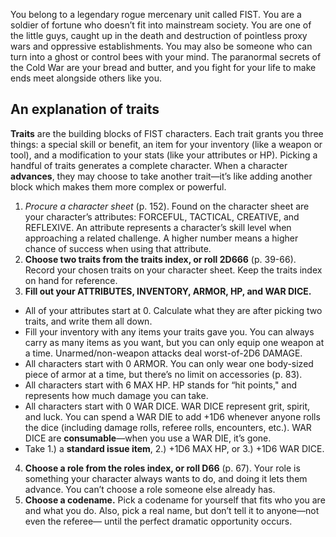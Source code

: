 You belong to a legendary rogue mercenary unit called FIST. You are a soldier of fortune who doesn’t fit into mainstream society. You are one of the little guys, caught up in the death and destruction of pointless proxy wars and oppressive establishments. You may also be someone who can turn into a ghost or control bees with your mind. The paranormal secrets of the Cold War are your bread and butter, and you fight for your life to make ends meet alongside others like you.
## An explanation of traits
**Traits** are the building blocks of FIST characters. Each trait grants you three things: a special skill or benefit, an item for your inventory (like a weapon or tool), and a modification to your stats (like your attributes or HP). Picking a handful of traits generates a complete character. When a character **advances**, they may choose to take another trait—it’s like adding another block which makes them more complex or powerful.

1. *Procure a character sheet* (p. 152). Found on the character sheet are your character’s attributes: FORCEFUL, TACTICAL, CREATIVE, and REFLEXIVE. An attribute represents a character’s skill level when approaching a related challenge. A higher number means a higher chance of success when using that attribute.
2. **Choose two traits from the traits index, or roll 2D666** (p. 39-66). Record your chosen traits on your character sheet. Keep the traits index on hand for reference.
3. **Fill out your ATTRIBUTES, INVENTORY, ARMOR, HP, and WAR DICE.**
 - All of your attributes start at 0. Calculate what they are after picking two traits, and write them all down.
 - Fill your inventory with any items your traits gave you. You can always carry as many items as you want, but you can only equip one weapon at a time. Unarmed/non-weapon attacks deal worst-of-2D6 DAMAGE.
 - All characters start with 0 ARMOR. You can only wear one body-sized piece of armor at a time, but there’s no limit on accessories (p. 83).
 - All characters start with 6 MAX HP. HP stands for “hit points," and represents how much damage you can take.
 - All characters start with 0 WAR DICE. WAR DICE represent grit, spirit, and luck. You can spend a WAR DIE to add +1D6 whenever anyone rolls the dice (including damage rolls, referee rolls, encounters, etc.). WAR DICE are **consumable**—when you use a WAR DIE, it’s gone.
 - Take 1.) a **standard issue item**, 2.) +1D6 MAX HP, or 3.) +1D6 WAR DICE.
4. **Choose a role from the roles index, or roll D66** (p. 67). Your role is something your character always wants to do, and doing it lets them advance. You can’t choose a role someone else already has.
5. **Choose a codename.** Pick a codename for yourself that fits who you are and what you do. Also, pick a real name, but don’t tell it to anyone—not even the referee— until the perfect dramatic opportunity occurs.